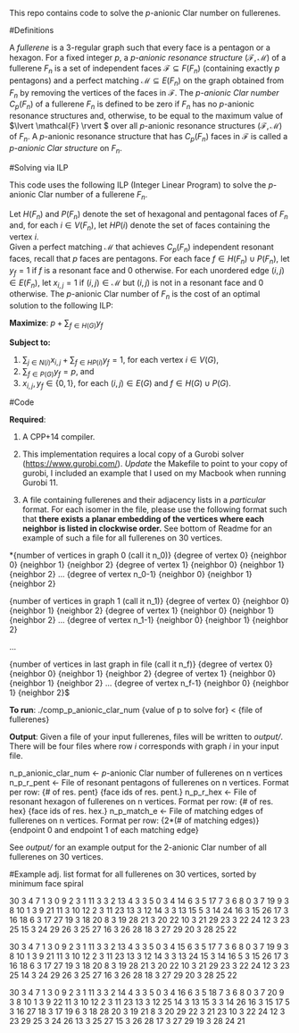 This repo contains code to solve the $p$-anionic Clar number on fullerenes.

#Definitions

A *fullerene* is a 3-regular graph such that every face is a pentagon or a hexagon.
For a fixed integer $p$, a *$p$-anionic resonance structure* 
$(\mathcal{F}, \mathcal{M})$ of a fullerene $F_n$ is a set of independent 
faces $\mathcal{F} \subseteq F(F_n)$ (containing exactly $p$ pentagons) and a perfect 
matching $\mathcal{M} \subseteq E(F_n)$ on the graph obtained from $F_n$ by removing the 
vertices of the faces in $\mathcal{F}$. The *$p$-anionic Clar number* $C_p(F_n)$ 
of a fullerene $F_n$ is defined to be zero if $F_n$ has no $p$-anionic resonance 
structures and, otherwise, to be equal to the maximum value of 
$\lvert \mathcal{F} \rvert $ over all $p$-anionic resonance structures 
$(\mathcal{F}, \mathcal{M})$ of $F_n$. A $p$-anionic resonance structure that has 
$C_p(F_n)$ faces in $\mathcal{F}$ is called a *$p$-anionic Clar structure* on 
$F_n$. 

#Solving via ILP

This code uses the following ILP (Integer Linear Program) to solve the $p$-anionic Clar 
number of a fullerene $F_n$.

Let $H(F_n)$ and $P(F_n)$ denote the set of hexagonal and pentagonal faces of $F_n$ and, 
for each $i \in V(F_n)$, let $HP(i)$ denote the set of faces containing the vertex $i$.  
Given a perfect matching $\mathcal{M}$ that achieves $C_p(F_n)$ independent resonant 
faces, recall that $p$ faces are pentagons. For each face $f\in H(F_n)\cup P(F_n)$, 
let $y_f=1$ if $f$ is a resonant face and 0 otherwise. For each unordered edge 
$(i,j) \in E(F_n)$, let $x_{i,j}=1$ if $(i,j) \in \mathcal{M}$ but $(i,j)$ is not in a 
resonant face and 0 otherwise. The $p$-anionic Clar number of $F_n$ is the cost of an 
optimal solution to the following ILP:

**Maximize**: $p +\sum_{f \in H(G)} y_{f}$

**Subject to:** 
1. $\sum_{j \in N(i)} x_{i,j} + \sum_{f \in HP(i)} y_{f} = 1$, for each vertex $i \in V(G)$,
2. $\sum_{f \in P(G)} y_f = p$, and
3. $x_{i,j}, y_f \in \{0,1\}$, for each $(i,j)\in E(G)$ and $f \in H(G)\cup P(G)$.  

#Code

**Required**: 

1. A CPP+14 compiler.

2. This implementation requires a local copy of a Gurobi solver (https://www.gurobi.com/).
*Update* the Makefile to point to your copy of gurobi, I included an example
that I used on my Macbook when running Gurobi 11.

3. A file containing fullerenes and their adjacency lists in a *particular* format.
For each isomer in the file, please use the following format such that 
**there exists a planar embedding of the vertices where each neighbor
is listed in clockwise order.** See bottom of Readme for an example of such a 
file for all fullerenes on 30 vertices.

*{number of vertices in graph 0 (call it n_0)}
{degree of vertex 0} {neighbor 0} {neighbor 1} {neighbor 2}
{degree of vertex 1} {neighbor 0} {neighbor 1} {neighbor 2}
...
{degree of vertex n_0-1} {neighbor 0} {neighbor 1} {neighbor 2}

{number of vertices in graph 1 (call it n_1)}
{degree of vertex 0} {neighbor 0} {neighbor 1} {neighbor 2}
{degree of vertex 1} {neighbor 0} {neighbor 1} {neighbor 2}
...
{degree of vertex n_1-1} {neighbor 0} {neighbor 1} {neighbor 2}

...

{number of vertices in last graph in file (call it n_f)}
{degree of vertex 0} {neighbor 0} {neighbor 1} {neighbor 2}
{degree of vertex 1} {neighbor 0} {neighbor 1} {neighbor 2}
...
{degree of vertex n_f-1} {neighbor 0} {neighbor 1} {neighbor 2}$

**To run**:
./comp_p_anionic_clar_num {value of p to solve for} < {file of fullerenes}

**Output**: 
Given a file of your input fullerenes, files will be written to *output/*. There
will be four files where row $i$ corresponds with graph $i$ in your input file.

n_p_anionic_clar_num <- $p$-anionic Clar number of fullerenes on n vertices
n_p_r_pent <- File of resonant pentagons of fullerenes on n vertices. Format per row: 
{# of res. pent} {face ids of res. pent.}
n_p_r_hex <- File of resonant hexagon of fullerenes on n vertices. Format per row: 
{# of res. hex} {face ids of res. hex.}
n_p_match_e <- File of matching edges of fullerenes on n vertices. Format per row: 
{2*(# of matching edges)} {endpoint 0 and endpoint 1 of each matching edge}

See *output/* for an example output for the 2-anionic Clar number of
all fullerenes on 30 vertices.

#Example adj. list format for all fullerenes on 30 vertices, sorted by minimum face spiral

30
 3  4  7  1 
 3  0  9  2 
 3  1 11  3 
 3  2 13  4 
 3  3  5  0 
 3  4 14  6 
 3  5 17  7 
 3  6  8  0 
 3  7 19  9 
 3  8 10  1 
 3  9 21 11 
 3 10 12  2 
 3 11 23 13 
 3 12 14  3 
 3 13 15  5 
 3 14 24 16 
 3 15 26 17 
 3 16 18  6 
 3 17 27 19 
 3 18 20  8 
 3 19 28 21 
 3 20 22 10 
 3 21 29 23 
 3 22 24 12 
 3 23 25 15 
 3 24 29 26 
 3 25 27 16 
 3 26 28 18 
 3 27 29 20 
 3 28 25 22 

30
 3  4  7  1 
 3  0  9  2 
 3  1 11  3 
 3  2 13  4 
 3  3  5  0 
 3  4 15  6 
 3  5 17  7 
 3  6  8  0 
 3  7 19  9 
 3  8 10  1 
 3  9 21 11 
 3 10 12  2 
 3 11 23 13 
 3 12 14  3 
 3 13 24 15 
 3 14 16  5 
 3 15 26 17 
 3 16 18  6 
 3 17 27 19 
 3 18 20  8 
 3 19 28 21 
 3 20 22 10 
 3 21 29 23 
 3 22 24 12 
 3 23 25 14 
 3 24 29 26 
 3 25 27 16 
 3 26 28 18 
 3 27 29 20 
 3 28 25 22 

30
 3  4  7  1 
 3  0  9  2 
 3  1 11  3 
 3  2 14  4 
 3  3  5  0 
 3  4 16  6 
 3  5 18  7 
 3  6  8  0 
 3  7 20  9 
 3  8 10  1 
 3  9 22 11 
 3 10 12  2 
 3 11 23 13 
 3 12 25 14 
 3 13 15  3 
 3 14 26 16 
 3 15 17  5 
 3 16 27 18 
 3 17 19  6 
 3 18 28 20 
 3 19 21  8 
 3 20 29 22 
 3 21 23 10 
 3 22 24 12 
 3 23 29 25 
 3 24 26 13 
 3 25 27 15 
 3 26 28 17 
 3 27 29 19 
 3 28 24 21 

